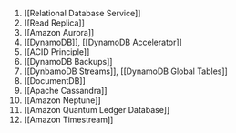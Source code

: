 1. [[Relational Database Service]]
2. [[Read Replica]]
3. [[Amazon Aurora]]
4. [[DynamoDB]], [[DynamoDB Accelerator]]
5. [[ACID Principle]]
6. [[DynamoDB Backups]]
7. [[DynbamoDB Streams]], [[DynamoDB Global Tables]]
8. [[DocumentDB]]
9. [[Apache Cassandra]]
10. [[Amazon Neptune]]
11. [[Amazon Quantum Ledger Database]]
12. [[Amazon Timestream]]